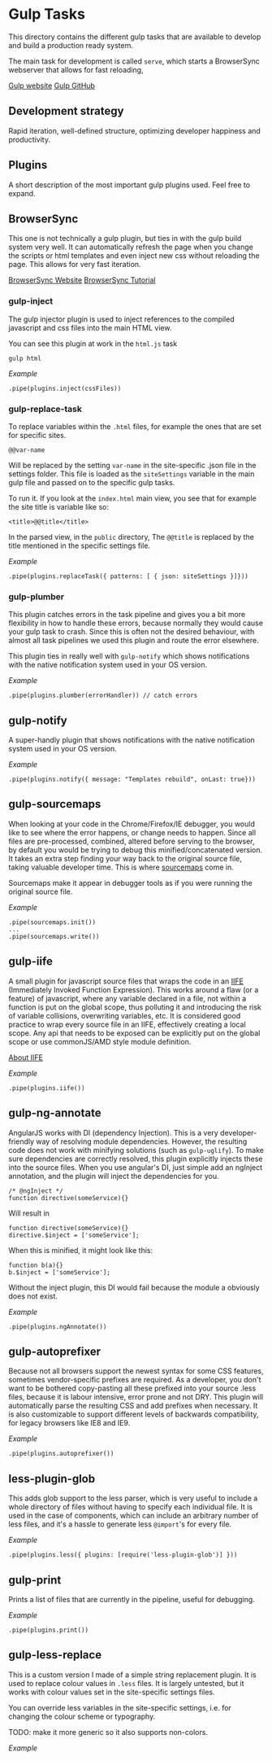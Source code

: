 # Gulp Tasks

This directory contains the different gulp tasks that are available to develop and build a production ready system.

The main task for development is called `serve`, which starts a BrowserSync webserver that allows for fast reloading,

[Gulp website](http://gulpjs.com/)
[Gulp GitHub](https://github.com/gulpjs/gulp)

## Development strategy

Rapid iteration, well-defined structure, optimizing developer happiness and productivity.

## Plugins

A short description of the most important gulp plugins used. Feel free to expand.

## BrowserSync

This one is not technically a gulp plugin, but ties in with the gulp build system very well. It can automatically refresh
the page when you change the scripts or html templates and even inject new css without reloading the page. This allows
for very fast iteration.

[BrowserSync Website](http://www.browsersync.io/)
[BrowserSync Tutorial](http://www.browsersync.io/docs/gulp/)

### gulp-inject

The gulp injector plugin is used to inject references to the compiled javascript and css files into the main HTML view.

You can see this plugin at work in the `html.js` task

    gulp html
    

*Example*

    .pipe(plugins.inject(cssFiles))

### gulp-replace-task

To replace variables within the `.html` files, for example the ones that are set for specific sites.

    @@var-name
    
Will be replaced by the setting `var-name` in the site-specific .json file in the settings folder. This file is loaded
as the `siteSettings` variable in the main gulp file and passed on to the specific gulp tasks.

To run it. If you look at the `index.html` main view, you see that for example the site title is variable like so:

    <title>@@title</title>
    
In the parsed view, in the `public` directory, The `@@title` is replaced by the title mentioned in the specific settings
file.

*Example*

    .pipe(plugins.replaceTask({ patterns: [ { json: siteSettings }]}))

### gulp-plumber

This plugin catches errors in the task pipeline and gives you a bit more flexibility in how to handle these errors, because
normally they would cause your gulp task to crash. Since this is often not the desired behaviour, with almost all task
pipelines we used this plugin and route the error elsewhere. 

This plugin ties in really well with `gulp-notify` which shows notifications with the native notification system used in
your OS version.

*Example*

    .pipe(plugins.plumber(errorHandler)) // catch errors

## gulp-notify

A super-handly plugin that shows notifications with the native notification system used in your OS version.

*Example*

    .pipe(plugins.notify({ message: "Templates rebuild", onLast: true}))

## gulp-sourcemaps

When looking at your code in the Chrome/Firefox/IE debugger, you would like to see where the error happens, or change needs
to happen. Since all files are pre-processed, combined, altered before serving to the browser, by default you would be
trying to debug this minified/concatenated version. It takes an extra step finding your way back to the original
source file, taking valuable developer time. This is where [sourcemaps](http://www.html5rocks.com/en/tutorials/developertools/sourcemaps/)
come in.

Sourcemaps make it appear in debugger tools as if you were running the original source file.

*Example*

    .pipe(sourcemaps.init())
    ...
    .pipe(sourcemaps.write())

## gulp-iife

A small plugin for javascript source files that wraps the code in an [IIFE](http://benalman.com/news/2010/11/immediately-invoked-function-expression/)
(Immediately Invoked Function Expression). This works around a flaw (or a feature) of javascript, where any variable
declared in a file, not within a function is put on the global scope, thus polluting it and introducing the risk of
variable collisions, overwriting variables, etc. It is considered good practice to wrap every source file in an IIFE,
effectively creating a local scope. Any api that needs to be exposed can be explicitly put on the global scope or
use commonJS/AMD style module definition.

[About IIFE](http://benalman.com/news/2010/11/immediately-invoked-function-expression/)

*Example*

    .pipe(plugins.iife())

## gulp-ng-annotate

AngularJS works with DI (dependency Injection). This is a very developer-friendly way of resolving module dependencies.
However, the resulting code does not work with minifying solutions (such as `gulp-uglify`). To make sure dependencies are
correctly resolved, this plugin explicitly injects these into the source files. When you use angular's DI, just simple add
an ngInject annotation, and the plugin will inject the dependencies for you.

    /* @ngInject */
    function directive(someService){}
    
Will result in
    
    function directive(someService){}
    directive.$inject = ['someService'];
    
When this is minified, it might look like this:

    function b(a){}
    b.$inject = ['someService'];
    
Without the inject plugin, this DI would fail because the module a obviously does not exist.

*Example*

    .pipe(plugins.ngAnnotate())

## gulp-autoprefixer

Because not all browsers support the newest syntax for some CSS features, sometimes vendor-specific prefixes are required.
As a developer, you don't want to be bothered copy-pasting all these prefixed into your source .less files, because it is
labour intensive, error prone and not DRY. This plugin will automatically parse the resulting CSS and add prefixes when
necessary. It is also customizable to support different levels of backwards compatibility, for legacy browsers like IE8
and IE9.

*Example*

    .pipe(plugins.autoprefixer())

## less-plugin-glob

This adds glob support to the less parser, which is very useful to include a whole directory of files without having to 
specify each individual file. It is used in the case of components, which can include an arbitrary number of less files,
and it's a hassle to generate less `@import`'s for every file.

*Example*

    .pipe(plugins.less({ plugins: [require('less-plugin-glob')] }))

## gulp-print

Prints a list of files that are currently in the pipeline, useful for debugging.

*Example*
    
    .pipe(plugins.print())


## gulp-less-replace

This is a custom version I made of a simple string replacement plugin. It is used to replace colour values in `.less` 
files. It is largely untested, but it works with colour values set in the site-specific settings files.

You can override less variables in the site-specific settings, i.e. for changing the colour scheme or typography.

TODO: make it more generic so it also supports non-colors. 

*Example*